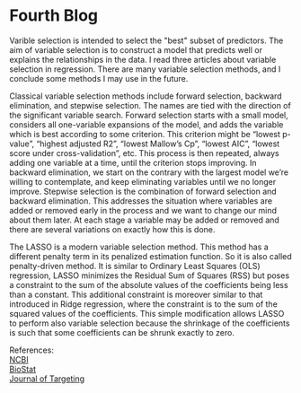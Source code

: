 # Fourth Blog

Varible selection is intended to select the "best" subset of predictors. The aim of variable selection is to construct a model that predicts well or explains the relationships in the data. I read three articles about variable selection in regression. There are many variable selection methods, and I conclude some methods I may use in the future.

Classical variable selection methods include forward selection, backward elimination, and stepwise selection. The names are tied with the direction of the significant variable search. Forward selection starts with a small model, considers all one-variable expansions of the model, and adds the variable which is best according to some criterion. This criterion might be “lowest p-value”, “highest adjusted R2”, “lowest Mallow’s Cp”, “lowest AIC”, “lowest score under cross-validation”, etc. This process is then repeated, always adding one variable at a time, until the criterion stops improving. In backward elimination, we start on the contrary with the largest model we’re willing to contemplate, and keep eliminating variables until we no longer improve. Stepwise selection is the combination of forward selection and backward elimination. This addresses the situation where variables are added or removed early in the process and we want to change our mind about them later. At each stage a variable may be added or removed and there are several variations on exactly how this is done.

The LASSO is a modern variable selection method. This method has a different penalty term in its penalized estimation function. So it is also called penalty-driven method. It is similar to Ordinary Least Squares (OLS) regression, LASSO minimizes the Residual Sum of Squares (RSS) but poses a constraint to the sum of the absolute values of the coefficients being less than a constant. This additional constraint is moreover similar to that introduced in Ridge regression, where the constraint is to the sum of the squared values of the coefficients. This simple modification allows LASSO to perform also variable selection because the shrinkage of the coefficients is such that some coefficients can be shrunk exactly to zero.

References:  
[NCBI](https://www.ncbi.nlm.nih.gov/pmc/articles/PMC5969114/)  
[BioStat](https://www.biostat.jhsph.edu/~iruczins/teaching/jf/ch10.pdf)  
[Journal of Targeting](https://link.springer.com/content/pdf/10.1057/jt.2009.26.pdf)
